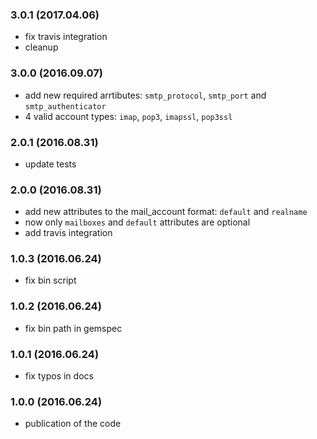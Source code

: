 ### 3.0.1 (2017.04.06)

* fix travis integration
* cleanup

### 3.0.0 (2016.09.07)

* add new required arrtibutes: `smtp_protocol`, `smtp_port` and `smtp_authenticator`
* 4 valid account types: `imap`, `pop3`, `imapssl`, `pop3ssl`

### 2.0.1 (2016.08.31)

* update tests

### 2.0.0 (2016.08.31)

* add new attributes to the mail_account format: `default` and `realname`
* now only `mailboxes` and `default` attributes are optional
* add travis integration

### 1.0.3 (2016.06.24)

* fix bin script

### 1.0.2 (2016.06.24)

* fix bin path in gemspec

### 1.0.1 (2016.06.24)

* fix typos in docs

### 1.0.0 (2016.06.24)

* publication of the code

